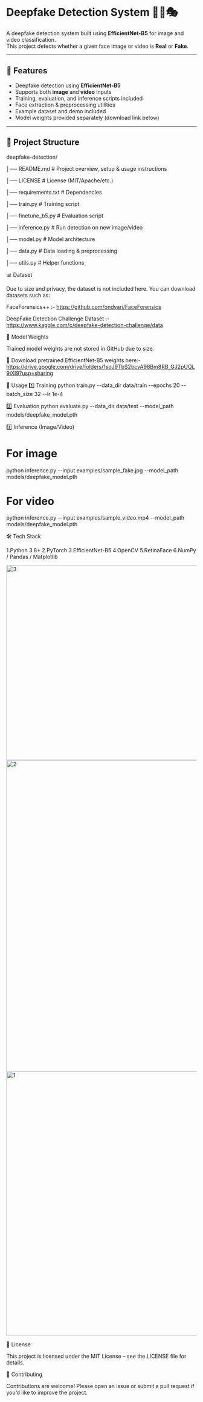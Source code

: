 # Deepfake Detection System 🕵️‍♂️🎭

A deepfake detection system built using **EfficientNet-B5** for image and video classification.  
This project detects whether a given face image or video is **Real** or **Fake**.

---

## 📌 Features
- Deepfake detection using **EfficientNet-B5**
- Supports both **image** and **video** inputs
- Training, evaluation, and inference scripts included
- Face extraction & preprocessing utilities
- Example dataset and demo included
- Model weights provided separately (download link below)
---

## 📂 Project Structure
deepfake-detection/

│── README.md # Project overview, setup & usage instructions

│── LICENSE # License (MIT/Apache/etc.)

│── requirements.txt # Dependencies

│── train.py # Training script

│── finetune_b5.py # Evaluation script

│── inference.py # Run detection on new image/video

│── model.py # Model architecture

│── data.py # Data loading & preprocessing

│── utils.py # Helper functions

📊 Dataset

Due to size and privacy, the dataset is not included here.
You can download datasets such as:

FaceForensics++  :-  https://github.com/ondyari/FaceForensics

DeepFake Detection Challenge Dataset   :-  https://www.kaggle.com/c/deepfake-detection-challenge/data


🧠 Model Weights

Trained model weights are not stored in GitHub due to size.

🔗 Download pretrained EfficientNet-B5 weights here:-  https://drive.google.com/drive/folders/1soJ9TbS2bcvA98Bm8RB_GJ2pUQL9iXI9?usp=sharing


🚀 Usage
1️⃣ Training
python train.py --data_dir data/train --epochs 20 --batch_size 32 --lr 1e-4

2️⃣ Evaluation
python evaluate.py --data_dir data/test --model_path models/deepfake_model.pth

3️⃣ Inference (Image/Video)
# For image
python inference.py --input examples/sample_fake.jpg --model_path models/deepfake_model.pth

# For video
python inference.py --input examples/sample_video.mp4 --model_path models/deepfake_model.pth


🛠️ Tech Stack

1.Python 3.8+
2.PyTorch
3.EfficientNet-B5
4.OpenCV
5.RetinaFace
6.NumPy / Pandas / Matplotlib


<img width="1630" height="515" alt="3" src="https://github.com/user-attachments/assets/91924e5b-bf83-4e5e-aa51-7258ddd0ec4d" />
<img width="1887" height="822" alt="2" src="https://github.com/user-attachments/assets/da762b46-e401-423c-ac6f-e2785b29f5cd" />
<img width="1241" height="699" alt="1" src="https://github.com/user-attachments/assets/ce8b21ec-3fdf-4e2d-90b9-1a6653bb8baa" />

📜 License

This project is licensed under the MIT License – see the LICENSE
 file for details.

 🤝 Contributing

Contributions are welcome!
Please open an issue or submit a pull request if you’d like to improve the project.




